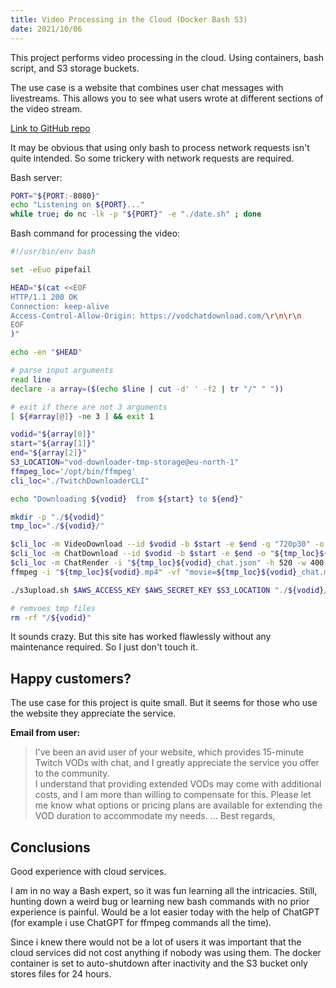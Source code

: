```yaml
---
title: Video Processing in the Cloud (Docker Bash S3)
date: 2021/10/06
---
```



This project performs video processing in the cloud. Using containers, bash script, and S3 storage buckets.

The use case is a website that combines user chat messages with livestreams. This allows you to see what users wrote at different sections of the video stream.  

[Link to GitHub repo](https://github.com/Jesper-Hustad/vod-download-container/tree/main)

It may be obvious that using only bash to process network requests isn't quite intended. So some trickery with network requests are required.

Bash server:  
```bash
PORT="${PORT:-8080}"
echo "Listening on ${PORT}..."
while true; do nc -lk -p "${PORT}" -e "./date.sh" ; done
```



Bash command for processing the video:
```bash
#!/usr/bin/env bash

set -eEuo pipefail

HEAD="$(cat <<EOF
HTTP/1.1 200 OK
Connection: keep-alive
Access-Control-Allow-Origin: https://vodchatdownload.com/\r\n\r\n
EOF
)"

echo -en "$HEAD"

# parse input arguments
read line
declare -a array=($(echo $line | cut -d' ' -f2 | tr "/" " "))

# exit if there are not 3 arguments
[ ${#array[@]} -ne 3 ] && exit 1

vodid="${array[0]}"
start="${array[1]}"
end="${array[2]}"
S3_LOCATION="vod-downloader-tmp-storage@eu-north-1"
ffmpeg_loc='/opt/bin/ffmpeg'
cli_loc="./TwitchDownloaderCLI"

echo "Downloading ${vodid}  from ${start} to ${end}"

mkdir -p "./${vodid}"
tmp_loc="./${vodid}/"

$cli_loc -m VideoDownload --id $vodid -b $start -e $end -q "720p30" -o "${tmp_loc}${vodid}.mp4"
$cli_loc -m ChatDownload --id $vodid -b $start -e $end -o "${tmp_loc}${vodid}_chat.json"
$cli_loc -m ChatRender -i "${tmp_loc}${vodid}_chat.json" -h 520 -w 400 --framerate 30 --update-rate 0 --font-size 15 -o "${tmp_loc}${vodid}_chat.mp4"
ffmpeg -i "${tmp_loc}${vodid}.mp4" -vf "movie=${tmp_loc}${vodid}_chat.mp4 [a]; [a] format=rgba,colorchannelmixer=aa=0.75 [chat];[in][chat] overlay=main_w-overlay_w:0" -vcodec libx264 -r 30 -preset ultrafast "${tmp_loc}${vodid}_export.mp4"

./s3upload.sh $AWS_ACCESS_KEY $AWS_SECRET_KEY $S3_LOCATION "./${vodid}/${vodid}_export.mp4" "${vodid}.mp4"

# remvoes tmp files
rm -rf "/${vodid}"
```


It sounds crazy. But this site has worked flawlessly without any maintenance required. So I just don't touch it.

## Happy customers?

The use case for this project is quite small. But it seems for those who use the website they appreciate the service.

**Email from user:**

>I've been an avid user of your website, which provides 15-minute Twitch VODs with chat, and I greatly appreciate the service you offer to the community.   
I understand that providing extended VODs may come with additional costs, and I am more than willing to compensate for this. Please let me know what options or pricing plans are available for extending the VOD duration to accommodate my needs.  ...
Best regards,


## Conclusions

Good experience with cloud services.  

I am in no way a Bash expert, so it was fun learning all the intricacies. Still, hunting down a weird bug or learning new bash commands with no prior experience is painful. Would be a lot easier today with the help of ChatGPT (for example i use ChatGPT for ffmpeg commands all the time). 

Since i knew there would not be a lot of users it was important that the cloud services did not cost anything if nobody was using them. The docker container is set to auto-shutdown after inactivity and the S3 bucket only stores files for 24 hours.


